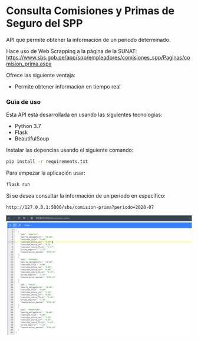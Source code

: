 # Consulta Comisiones y Primas de Seguro del SPP

API que permite obtener la información de un periodo determinado.

Hace uso de Web Scrapping a la página de la SUNAT: 
https://www.sbs.gob.pe/app/spp/empleadores/comisiones_spp/Paginas/comision_prima.aspx

Ofrece las siguiente ventaja:
  - Permite obtener informacion en tiempo real


### Guia de uso
Esta API está desarrollada en usando las siguientes tecnologias:
  - Python 3.7 
  - Flask
  - BeautifulSoup

Instalar las depencias usando el siguiente comando:
```sh
pip install -r requirements.txt
```

Para empezar la aplicación usar:
```sh
flask run
```

Si se desea consultar la información de un periodo en específico:
```sh
http://127.0.0.1:5000/sbs/comision-prima?periodo=2020-07
```

![Api](img.png)



